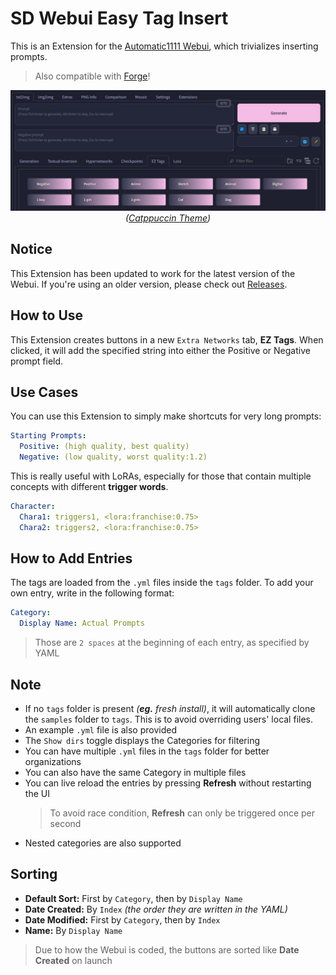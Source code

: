 ﻿# SD Webui Easy Tag Insert
This is an Extension for the [Automatic1111 Webui](https://github.com/AUTOMATIC1111/stable-diffusion-webui), which trivializes inserting prompts.

> Also compatible with [Forge](https://github.com/lllyasviel/stable-diffusion-webui-forge)!

<p align="center">
<img src="sample.jpg"><br>
<i>(<a href="https://github.com/catppuccin/stable-diffusion-webui">Catppuccin Theme</a>)</i>
</p>

## Notice
This Extension has been updated to work for the latest version of the Webui. 
If you're using an older version, please check out [Releases](https://github.com/Haoming02/sd-webui-easy-tag-insert/releases).

## How to Use 
This Extension creates buttons in a new `Extra Networks` tab, **EZ Tags**. 
When clicked, it will add the specified string into either the Positive or Negative prompt field.

## Use Cases
You can use this Extension to simply make shortcuts for very long prompts:
```yml
Starting Prompts:
  Positive: (high quality, best quality)
  Negative: (low quality, worst quality:1.2)
```

This is really useful with LoRAs, especially for those that contain multiple concepts with different **trigger words**.
```yml
Character:
  Chara1: triggers1, <lora:franchise:0.75>
  Chara2: triggers2, <lora:franchise:0.75>
```

## How to Add Entries
The tags are loaded from the `.yml` files inside the `tags` folder. To add your own entry, write in the following format:
```yml
Category:
  Display Name: Actual Prompts
```

> Those are `2 spaces` at the beginning of each entry, as specified by YAML

## Note
- If no `tags` folder is present *(**eg.** fresh install)*, it will automatically clone the `samples` folder to `tags`. This is to avoid overriding users' local files.
- An example `.yml` file is also provided
- The `Show dirs` toggle displays the Categories for filtering
- You can have multiple `.yml` files in the `tags` folder for better organizations
- You can also have the same Category in multiple files
- You can live reload the entries by pressing **Refresh** without restarting the UI
  > To avoid race condition, **Refresh** can only be triggered once per second
- Nested categories are also supported

## Sorting
- **Default Sort:** First by `Category`, then by `Display Name`
- **Date Created:** By `Index` *(the order they are written in the YAML)*
- **Date Modified:** First by `Category`, then by `Index`
- **Name:** By `Display Name`

> Due to how the Webui is coded, the buttons are sorted like **Date Created** on launch

